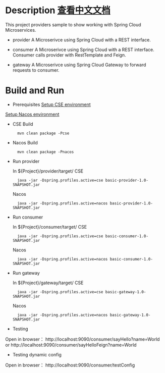 # Description [查看中文文档](README_CN.md)

This project providers sample to show working with Spring Cloud Microservices. 

* provider
A Microserivce using Spring Cloud with a REST interface.

* consumer
A Microserivce using Spring Cloud with a REST interface. Consumer calls provider with RestTemplate and Feign.

* gateway
A Microserivce using Spring Cloud Gateway to forward requests to consumer.

# Build and Run

* Prerequisites
[Setup CSE environment](../CSE-ENV.md)

[Setup Nacos environment](../NACOS-ENV.md)

* CSE Build

        mvn clean package -Pcse
* Nacos Build

        mvn clean package -Pnacos
* Run provider

  In ${Project}/provider/target/
  CSE

        java -jar -Dspring.profiles.active=cse basic-provider-1.0-SNAPSHOT.jar
  Nacos

        java -jar -Dspring.profiles.active=nacos basic-provider-1.0-SNAPSHOT.jar

* Run consumer

  In ${Project}/consumer/target/
  CSE

        java -jar -Dspring.profiles.active=cse basic-consumer-1.0-SNAPSHOT.jar
  Nacos

        java -jar -Dspring.profiles.active=nacos basic-consumer-1.0-SNAPSHOT.jar 
* Run gateway

  In ${Project}/gateway/target/
  CSE

        java -jar -Dspring.profiles.active=cse basic-gateway-1.0-SNAPSHOT.jar
  Nacos

        java -jar -Dspring.profiles.active=nacos basic-gateway-1.0-SNAPSHOT.jar

* Testing

Open in browser： http://localhost:9090/consumer/sayHello?name=World or http://localhost:9090/consumer/sayHelloFeign?name=World

* Testing dynamic config

Open in browser： http://localhost:9090/consumer/testConfig
